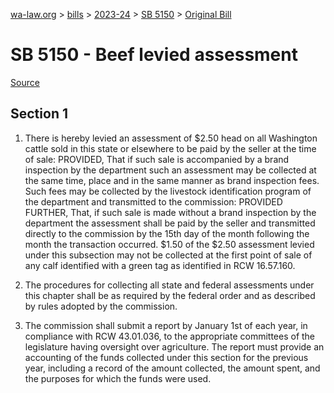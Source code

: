 [wa-law.org](/) > [bills](/bills/) > [2023-24](/bills/2023-24) > [SB 5150](/bills/2023-24/sb/5150/) > [Original Bill](/bills/2023-24/sb/5150/1/)

# SB 5150 - Beef levied assessment

[Source](http://lawfilesext.leg.wa.gov/biennium/2023-24/Pdf/Bills/Senate%20Bills/5150.pdf)

## Section 1
1. There is hereby levied an assessment of $2.50 head on all Washington cattle sold in this state or elsewhere to be paid by the seller at the time of sale: PROVIDED, That if such sale is accompanied by a brand inspection by the department such an assessment may be collected at the same time, place and in the same manner as brand inspection fees. Such fees may be collected by the livestock identification program of the department and transmitted to the commission: PROVIDED FURTHER, That, if such sale is made without a brand inspection by the department the assessment shall be paid by the seller and transmitted directly to the commission by the 15th day of the month following the month the transaction occurred. $1.50 of the $2.50 assessment levied under this subsection may not be collected at the first point of sale of any calf identified with a green tag as identified in RCW 16.57.160.

2. The procedures for collecting all state and federal assessments under this chapter shall be as required by the federal order and as described by rules adopted by the commission.

3. The commission shall submit a report by January 1st of each year, in compliance with RCW 43.01.036, to the appropriate committees of the legislature having oversight over agriculture. The report must provide an accounting of the funds collected under this section for the previous year, including a record of the amount collected, the amount spent, and the purposes for which the funds were used.
